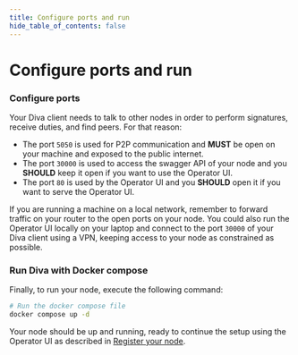```yaml
---
title: Configure ports and run
hide_table_of_contents: false
---
```


# Configure ports and run

### Configure ports

Your Diva client needs to talk to other nodes in order to perform signatures, receive duties, and find peers. For that reason:

- The port `5050` is used for P2P communication and **MUST** be open on your machine and exposed to the public internet.
- The port `30000` is used to access the swagger API of your node and you **SHOULD** keep it open if you want to use the Operator UI.
- The port `80` is used by the Operator UI and you **SHOULD** open it if you want to serve the Operator UI.

If you are running a machine on a local network, remember to forward traffic on your router to the open ports on your node. You could also run the Operator UI locally on your laptop and connect to the port `30000` of your Diva client using a VPN, keeping access to your node as constrained as possible.

### Run Diva with Docker compose
Finally, to run your node, execute the following command:

```bash
# Run the docker compose file
docker compose up -d
```

Your node should be up and running, ready to continue the setup using the Operator UI as described in [Register your node](/testnet/install/register).
